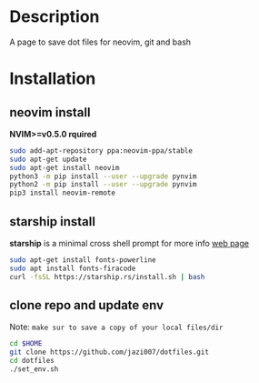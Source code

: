 # Description

A page to save dot files for neovim, git and bash

# Installation

## neovim install

**NVIM>=v0.5.0 rquired**

```bash
sudo add-apt-repository ppa:neovim-ppa/stable
sudo apt-get update
sudo apt-get install neovim
python3 -m pip install --user --upgrade pynvim
python2 -m pip install --user --upgrade pynvim
pip3 install neovim-remote
```

## starship install

**starship** is a minimal cross shell prompt for more info [web page](https://starship.rs/)
```bash
sudo apt-get install fonts-powerline
sudo apt install fonts-firacode
curl -fsSL https://starship.rs/install.sh | bash
```

## clone repo and update env

Note: `make sur to save a copy of your local files/dir`

```bash
cd $HOME
git clone https://github.com/jazi007/dotfiles.git
cd dotfiles
./set_env.sh
```
